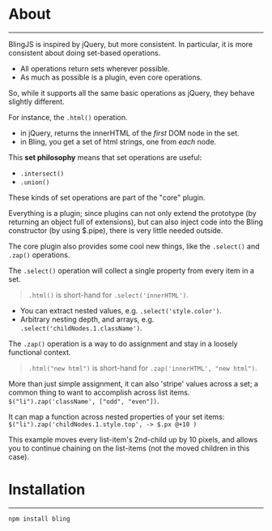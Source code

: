 # About
-------

BlingJS is inspired by jQuery, but more consistent.
In particular, it is more consistent about doing set-based operations.

* All operations return sets wherever possible.
* As much as possible is a plugin, even core operations.

So, while it supports all the same basic operations as jQuery, they behave
slightly different.

For instance, the `.html()` operation.
* in jQuery, returns the innerHTML of the _first_ DOM node in the set.
* in Bling, you get a set of html strings, one from _each_ node.

This **set philosophy** means that set operations are useful:
* `.intersect()`
* `.union()`

These kinds of set operations are part of the "core" plugin.

Everything is a plugin; since plugins can not only extend the prototype (by returning an object full of extensions),
but can also inject code into the Bling constructor (by using $.pipe), there is very little needed outside.

The core plugin also provides some cool new things, like the `.select()` and `.zap()` operations.

The `.select()` operation will collect a single property from every item in
a set.
> `.html()` is short-hand for `.select('innerHTML')`.

* You can extract nested values, e.g. `.select('style.color')`.
* Arbitrary nesting depth, and arrays, e.g. `.select('childNodes.1.className')`.

The `.zap()` operation is a way to do assignment and stay in a loosely
functional context.
> `.html("new html")` is short-hand for `.zap('innerHTML', "new html")`.

More than just simple assignment, it can also 'stripe' values across a set;
a common thing to want to accomplish across list items.
    `$("li").zap('className', ["odd", "even"])`.

It can map a function across nested properties of your set items:
    `$("li").zap('childNodes.1.style.top', -> $.px @+10 )`

This example moves every list-item's 2nd-child up by 10 pixels, and allows you to continue chaining
on the list-items (not the moved children in this case).

# Installation
--------------
    npm install bling
